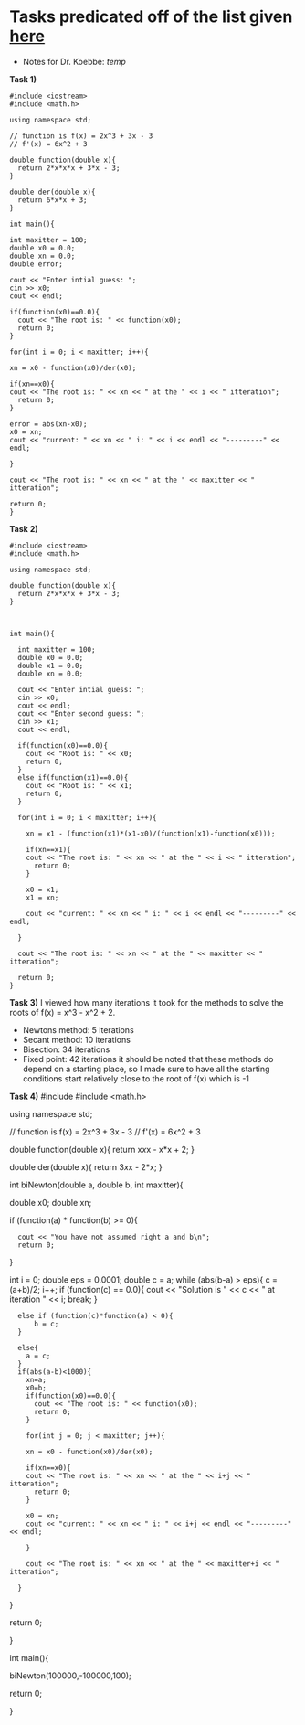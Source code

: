 # Tasks predicated off of the list given [here](https://jvkoebbe.github.io/math4610/tasksheets/html/tasksheet_03.html)

* Notes for Dr. Koebbe: *temp*

**Task 1)**
```
#include <iostream>
#include <math.h>

using namespace std;

// function is f(x) = 2x^3 + 3x - 3
// f'(x) = 6x^2 + 3

double function(double x){
  return 2*x*x*x + 3*x - 3;
}

double der(double x){
  return 6*x*x + 3;
}

int main(){

int maxitter = 100;
double x0 = 0.0;
double xn = 0.0;
double error;

cout << "Enter intial guess: ";
cin >> x0;
cout << endl;

if(function(x0)==0.0){
  cout << "The root is: " << function(x0);
  return 0;
}

for(int i = 0; i < maxitter; i++){

xn = x0 - function(x0)/der(x0);

if(xn==x0){
cout << "The root is: " << xn << " at the " << i << " itteration";
  return 0;
}

error = abs(xn-x0);
x0 = xn;
cout << "current: " << xn << " i: " << i << endl << "---------" << endl;

}

cout << "The root is: " << xn << " at the " << maxitter << " itteration";

return 0;
}
```
**Task 2)**
```
#include <iostream>
#include <math.h>

using namespace std;

double function(double x){
  return 2*x*x*x + 3*x - 3;
}



int main(){

  int maxitter = 100;
  double x0 = 0.0;
  double x1 = 0.0;
  double xn = 0.0;

  cout << "Enter intial guess: ";
  cin >> x0;
  cout << endl;
  cout << "Enter second guess: ";
  cin >> x1;
  cout << endl;

  if(function(x0)==0.0){
    cout << "Root is: " << x0;
    return 0;
  }
  else if(function(x1)==0.0){
    cout << "Root is: " << x1;
    return 0;
  }

  for(int i = 0; i < maxitter; i++){

    xn = x1 - (function(x1)*(x1-x0)/(function(x1)-function(x0)));

    if(xn==x1){
    cout << "The root is: " << xn << " at the " << i << " itteration";
      return 0;
    }

    x0 = x1;
    x1 = xn;

    cout << "current: " << xn << " i: " << i << endl << "---------" << endl;

  }

  cout << "The root is: " << xn << " at the " << maxitter << " itteration";

  return 0;
}
```
**Task 3)**
I viewed how many iterations it took for the methods to solve the roots of f(x) = x^3 - x^2 + 2.
* Newtons method: 5 iterations
* Secant method: 10 iterations
* Bisection: 34 iterations
* Fixed point: 42 iterations
it should be noted that these methods do depend on a starting place, so I made sure to have all the starting conditions start relatively close to the root of f(x) which is -1

**Task 4)**
#include <iostream>
#include <math.h>

using namespace std;

// function is f(x) = 2x^3 + 3x - 3
// f'(x) = 6x^2 + 3

double function(double x){
  return x*x*x - x*x + 2;
}

double der(double x){
  return 3*x*x - 2*x;
}

int biNewton(double a, double b, int maxitter){

  double x0;
  double xn;

  if (function(a) * function(b) >= 0){

      cout << "You have not assumed right a and b\n";
      return 0;
  }

  int i = 0;
  double eps = 0.0001;
  double c = a;
  while (abs(b-a) > eps){
      c = (a+b)/2;
      i++;
      if (function(c) == 0.0){
        cout << "Solution is " << c << " at iteration " << i;
          break;
      }

      else if (function(c)*function(a) < 0){
          b = c;
      }

      else{
        a = c;
      }
      if(abs(a-b)<1000){
        xn=a;
        x0=b;
        if(function(x0)==0.0){
          cout << "The root is: " << function(x0);
          return 0;
        }

        for(int j = 0; j < maxitter; j++){

        xn = x0 - function(x0)/der(x0);

        if(xn==x0){
        cout << "The root is: " << xn << " at the " << i+j << " itteration";
          return 0;
        }

        x0 = xn;
        cout << "current: " << xn << " i: " << i+j << endl << "---------" << endl;

        }

        cout << "The root is: " << xn << " at the " << maxitter+i << " itteration";

      }

   }

   return 0;

}


int main(){

biNewton(100000,-100000,100);

return 0;

}
